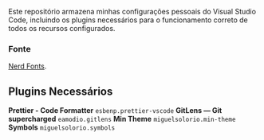 Este repositório armazena minhas configurações pessoais do Visual Studio Code, incluindo os plugins necessários para o funcionamento correto de todos os recursos configurados.

### Fonte

[Nerd Fonts](https://www.nerdfonts.com/).

## Plugins Necessários

**Prettier - Code Formatter** `esbenp.prettier-vscode`
**GitLens — Git supercharged** `eamodio.gitlens`
**Min Theme** `miguelsolorio.min-theme`
**Symbols** `miguelsolorio.symbols`
